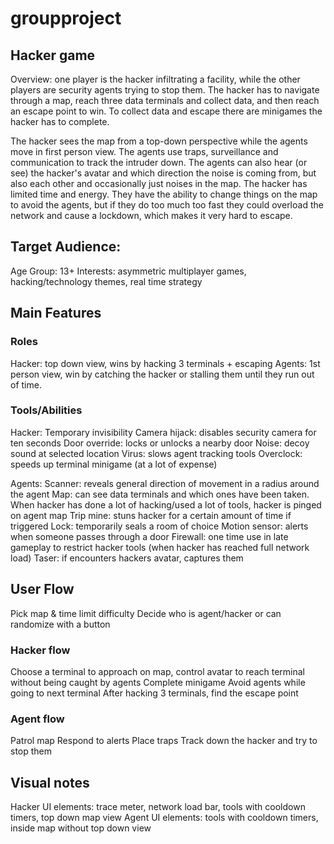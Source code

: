# groupproject
## Hacker game
Overview: one player is the hacker infiltrating a facility, while the other players are security agents trying to stop them. The hacker has to navigate through a map, reach three data terminals and collect data, and then reach an escape point to win. To collect data and escape there are minigames the hacker has to complete.

The hacker sees the map from a top-down perspective while the agents move in first person view. The agents use traps, surveillance and communication to track the intruder down. The agents can also hear (or see) the hacker's avatar and which direction the noise is coming from, but also each other and occasionally just noises in the map.  The hacker has limited time and energy. They have the ability to change things on the map to avoid the agents, but if they do too much too fast they could overload the network and cause a lockdown, which makes it very hard to escape. 
 
## Target Audience:
Age Group: 13+
Interests: asymmetric multiplayer games, hacking/technology themes, real time strategy

## Main Features
### Roles
Hacker: top down view, wins by hacking 3 terminals + escaping
Agents: 1st person view, win by catching the hacker or stalling them until they run out of time. 

### Tools/Abilities
Hacker: 
Temporary invisibility
Camera hijack: disables security camera for ten seconds
Door override: locks or unlocks a nearby door
Noise: decoy sound at selected location
Virus: slows agent tracking tools
Overclock: speeds up terminal minigame (at a lot of expense)

Agents:
Scanner: reveals general direction of movement in a radius around the agent
Map: can see data terminals and which ones have been taken. When hacker has done a lot of hacking/used a lot of tools, hacker is pinged on agent map
Trip mine: stuns hacker for a certain amount of time if triggered
Lock: temporarily seals a room of choice
Motion sensor: alerts when someone passes through a door
Firewall: one time use in late gameplay to restrict hacker tools (when hacker has reached full network load)
Taser: if encounters hackers avatar, captures them

## User Flow
Pick map & time limit difficulty
Decide who is agent/hacker or can randomize with a button

### Hacker flow
Choose a terminal to approach on map, control avatar to reach terminal without being caught by agents
Complete minigame
Avoid agents while going to next terminal
After hacking 3 terminals, find the escape point

### Agent flow
Patrol map
Respond to alerts
Place traps
Track down the hacker and try to stop them

## Visual notes
Hacker UI elements: trace meter, network load bar, tools with cooldown timers, top down map view
Agent UI elements: tools with cooldown timers, inside map without top down view 
